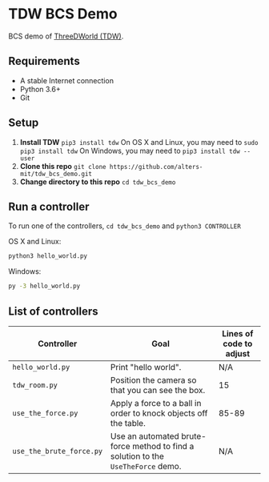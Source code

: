 # TDW BCS Demo

BCS demo of [ThreeDWorld (TDW)](https://github.com/threedworld-mit/tdw).

## Requirements

- A stable Internet connection
- Python 3.6+
- Git

## Setup

1. **Install TDW** `pip3 install tdw` On OS X and Linux, you may need to `sudo pip3 install tdw` On Windows, you may need to `pip3 install tdw --user`
2. **Clone this repo** `git clone https://github.com/alters-mit/tdw_bcs_demo.git`
3. **Change directory to this repo** `cd tdw_bcs_demo`

## Run a controller

To run one of the controllers, `cd tdw_bcs_demo` and `python3 CONTROLLER`

OS X and Linux:

```bash
python3 hello_world.py
```

Windows:

```bash
py -3 hello_world.py
```

## List of controllers

| Controller | Goal | Lines of code to adjust |
| --- | --- | --- |
| `hello_world.py` | Print "hello world". | N/A |
| `tdw_room.py` | Position the camera so that you can see the box. | 15 |
| `use_the_force.py` | Apply a force to a ball in order to knock objects off the table. | 85-89 |
| `use_the_brute_force.py` | Use an automated brute-force method to find a solution to the `UseTheForce` demo. | N/A |